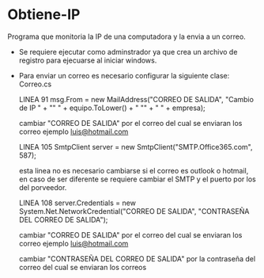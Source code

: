 # Obtiene-IP
 Programa que monitoria la IP de una computadora y la envia a un correo.

 * Se requiere ejecutar como adminstrador ya que crea un archivo de registro para ejecuarse al iniciar windows.


 * Para enviar un correo es necesario configurar la siguiente clase:
  Correo.cs

   LINEA 91
    msg.From = new MailAddress("CORREO DE SALIDA", "Cambio de IP " + "\" " + equipo.ToLower() + " \"" + " " + empresa);
    
      cambiar "CORREO DE SALIDA" por el correo del cual se enviaran los correo ejemplo luis@hotmail.com

   LINEA 105
    SmtpClient server = new SmtpClient("SMTP.Office365.com", 587);
    
      esta linea no es necesario cambiarse si el correo es outlook o hotmail, en caso de ser diferente se requiere cambiar el SMTP y el puerto por los del porveedor.


   LINEA 108
    server.Credentials = new System.Net.NetworkCredential("CORREO DE SALIDA", "CONTRASEÑA DEL CORREO DE SALIDA");
    
      cambiar "CORREO DE SALIDA" por el correo del cual se enviaran los correo ejemplo luis@hotmail.com

      cambiar "CONTRASEÑA DEL CORREO DE SALIDA" por la contraseña del correo del cual se enviaran los correos
